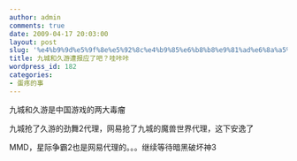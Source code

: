 ```yaml
---
author: admin
comments: true
date: 2009-04-17 20:03:00
layout: post
slug: '%e4%b9%9d%e5%9f%8e%e5%92%8c%e4%b9%85%e6%b8%b8%e9%81%ad%e6%8a%a5%e5%ba%94%e4%ba%86%e5%90%a7%ef%bc%9f%e5%93%87%e5%92%94%e5%92%94'
title: 九城和久游遭报应了吧？哇咔咔
wordpress_id: 182
categories:
- 蛋疼的事
---
```


九城和久游是中国游戏的两大毒瘤  
  
九城抢了久游的劲舞2代理，网易抢了九城的魔兽世界代理，这下安逸了  
  
MMD，星际争霸2也是网易代理的。。。继续等待暗黑破坏神3  
  
  
  

